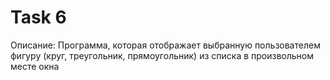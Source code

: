 # Task 6
Описание: Программа, которая отображает выбранную пользователем фигуру (круг, треугольник, прямоугольник) из списка в произвольном месте окна
